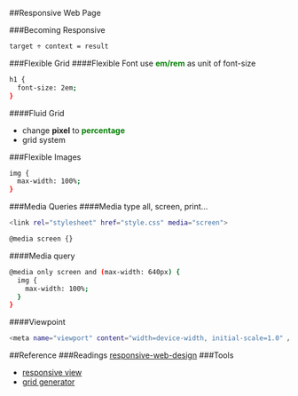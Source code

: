 ##Responsive Web Page

###Becoming Responsive
```sh
target ÷ context = result
```

###Flexible Grid
####Flexible Font
use <strong style="color:green">em/rem</strong> as unit of font-size
```sh
h1 {
  font-size: 2em;
}
```
####Fluid Grid
  * change <strong>pixel</strong> to <strong style="color:green">percentage</strong>
  * grid system

###Flexible Images
```sh
img {
  max-width: 100%;
}
```

###Media Queries
####Media type
all, screen, print...
```sh
<link rel="stylesheet" href="style.css" media="screen">
```
```sh
@media screen {}
```

####Media query
```sh
@media only screen and (max-width: 640px) {
  img {
    max-width: 100%;
  }
}
```

####Viewpoint
```sh
<meta name="viewport" content="width=device-width, initial-scale=1.0" />
```

##Reference
###Readings
[responsive-web-design](http://alistapart.com/article/responsive-web-design)
###Tools
  * [responsive view](http://responsive.is/)
  * [grid generator](http://gridpak.com/)
